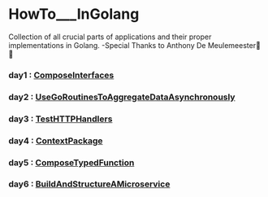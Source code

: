 # HowTo___InGolang
Collection of all crucial parts of applications and their proper implementations in Golang. 
-Special Thanks to Anthony De Meulemeester🙏😇

### day1 : [ComposeInterfaces](https://github.com/hellosumitg/HowTo___InGolang/tree/main/ComposeInterfaces)

### day2 : [UseGoRoutinesToAggregateDataAsynchronously](https://github.com/hellosumitg/HowTo___InGolang/tree/main/UseGoRoutinesToAggregateDataAsynchronously)

### day3 : [TestHTTPHandlers](https://github.com/hellosumitg/HowTo___InGolang/tree/main/TestHTTPHandlers)

### day4 : [ContextPackage](https://github.com/hellosumitg/HowTo___InGolang/tree/main/ContextPackage)

### day5 : [ComposeTypedFunction](https://github.com/hellosumitg/HowTo___InGolang/tree/main/ComposeTypedFunctions)

### day6 : [BuildAndStructureAMicroservice](https://github.com/hellosumitg/HowTo___InGolang/tree/main/BuildAndStructureAMicroservice)
